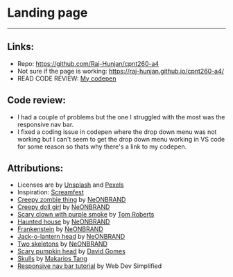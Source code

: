 # Landing page
---

## Links:
- Repo: https://github.com/Raj-Hunjan/cpnt260-a4
- Not sure if the page is working: https://raj-hunjan.github.io/cpnt260-a4/
- READ CODE REVIEW: [My codepen](https://codepen.io/rajhunjann/pen/dyRERRJ)

## Code review:
- I had a couple of problems but the one I struggled with the most was the responsive nav bar.
- I fixed a coding issue in codepen where the drop down menu was not working but I can't seem to get the drop down menu working in VS code for some reason so thats why there's a link to my codepen.

## Attributions:
- Licenses are by [Unsplash](https://unsplash.com/license) and [Pexels](https://www.pexels.com/license/)
- Inspiration: [Screamfest](https://screamfest.ca/)
- [Creepy zombie thing](https://images.unsplash.com/photo-1509558273944-9ea880029528?ixid=MnwxMjA3fDB8MHxwaG90by1wYWdlfHx8fGVufDB8fHx8&ixlib=rb-1.2.1&auto=format&fit=crop&w=2670&q=80) by [NeONBRAND](https://unsplash.com/@neonbrand)
- [Creepy doll girl](https://images.unsplash.com/photo-1509558741973-0cd2f6a12a4f?ixlib=rb-1.2.1&ixid=MnwxMjA3fDB8MHxwaG90by1wYWdlfHx8fGVufDB8fHx8&auto=format&fit=crop&w=2579&q=80) by [NeONBRAND](https://unsplash.com/@neonbrand)
- [Scary clown with purple smoke](https://images.unsplash.com/photo-1503533464228-bd3c36ddd3fb?ixid=MnwxMjA3fDB8MHxwaG90by1wYWdlfHx8fGVufDB8fHx8&ixlib=rb-1.2.1&auto=format&fit=crop&w=2670&q=80) by [Tom Roberts](https://unsplash.com/@tomrdesigns)
- [Haunted house](https://images.unsplash.com/photo-1509558848685-d51aecf76271?ixlib=rb-1.2.1&ixid=MnwxMjA3fDB8MHxwaG90by1wYWdlfHx8fGVufDB8fHx8&auto=format&fit=crop&w=2648&q=80) by [NeONBRAND](https://unsplash.com/@neonbrand)
- [Frankenstein](https://images.unsplash.com/photo-1509557551952-401ede96d8ed?ixid=MnwxMjA3fDB8MHxwaG90by1wYWdlfHx8fGVufDB8fHx8&ixlib=rb-1.2.1&auto=format&fit=crop&w=2605&q=80) by [NeONBRAND](https://unsplash.com/@neonbrand)
- [Jack-o-lantern head](https://images.unsplash.com/photo-1509558567730-6c838437b06b?ixid=MnwxMjA3fDB8MHxwaG90by1wYWdlfHx8fGVufDB8fHx8&ixlib=rb-1.2.1&auto=format&fit=crop&w=2670&q=80) by [NeONBRAND](https://unsplash.com/@neonbrand)
- [Two skeletons](https://images.unsplash.com/photo-1509557965875-b88c97052f0e?ixlib=rb-1.2.1&ixid=MnwxMjA3fDB8MHxwaG90by1wYWdlfHx8fGVufDB8fHx8&auto=format&fit=crop&w=2670&q=80) by [NeONBRAND](https://unsplash.com/@neonbrand)
- [Scary pumpkin head](https://images.pexels.com/photos/3054218/pexels-photo-3054218.jpeg?auto=compress&cs=tinysrgb&dpr=2&h=750&w=1260) by [David Gomes](https://www.pexels.com/@davidgomes)
- [Skulls](https://images.unsplash.com/photo-1540721113886-cefdcee899b7?ixid=MnwxMjA3fDB8MHxwaG90by1wYWdlfHx8fGVufDB8fHx8&ixlib=rb-1.2.1&auto=format&fit=crop&w=2670&q=80) by [Makarios Tang](https://unsplash.com/@makariostang)
- [Responsive nav bar tutorial](https://www.youtube.com/watch?v=At4B7A4GOPg) by Web Dev Simplified
